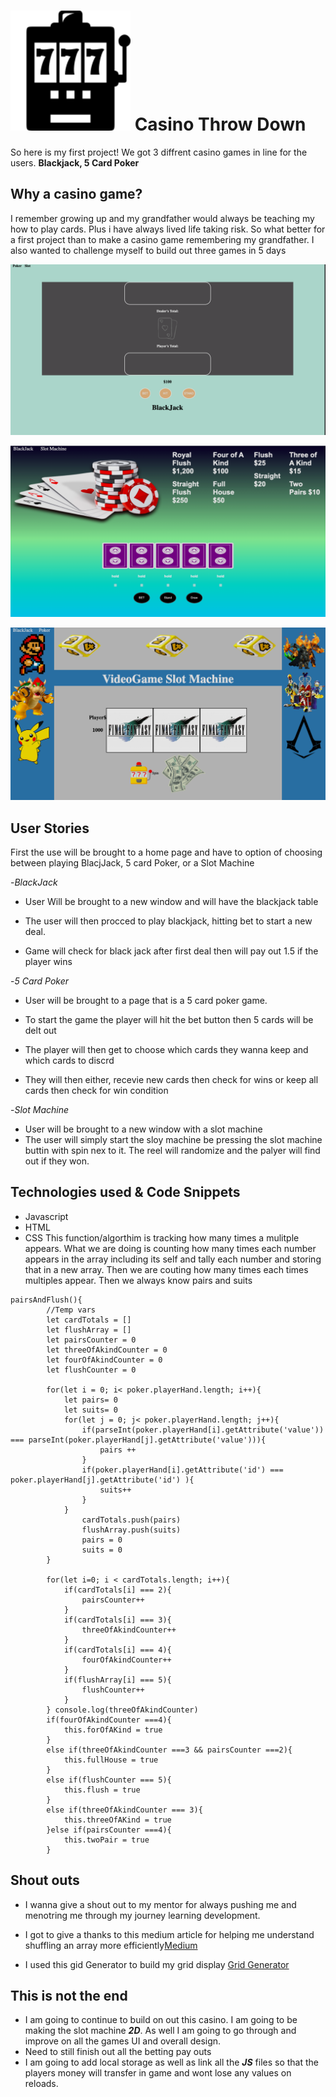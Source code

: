 # ![Slot logo](/assests/faveicon.ico/android-icon-192x192.png) Casino Throw Down
So here is my first project! We got 3 diffrent casino games in line for the users. **Blackjack, 5 Card Poker**

## Why a casino game?
I remember growing up and my grandfather would always be teaching my how to play cards. Plus i have always lived life taking risk. So what better for a first project than to make a casino game remembering my grandfather. I also wanted to challenge myself to build out three games in 5 days

![BlackJack](/assests/blackjack1.png)

![Poker](/assests/poker1.png)

![Slots](/assests/slot1.png)

## User Stories 
First the use will be brought to a home page and have to option of choosing between playing BlacjJack, 5 card Poker, or a Slot Machine

 -*BlackJack*

- User Will be brought to a new window and will have the blackjack table

- The user will then procced to play blackjack, hitting bet to start a new deal.

- Game will check for black jack after first deal then will pay out 1.5 if the player wins

-*5 Card Poker*
 
 - User will be brought to a page that is a 5 card poker game.
 
 - To start the game the player will hit the bet button then 5 cards will be delt out

 - The player will then get to choose which cards they wanna keep and which cards to discrd

 - They will then either, recevie new cards then check for wins or keep all cards then check for win condition

-*Slot Machine*
- User will be brought to a new window with a slot machine
- The user will simply start the sloy machine be pressing the slot machine buttin with spin nex to it. The reel will randomize and the palyer will find out if they won.




## Technologies used & Code Snippets
* Javascript 
* HTML
* CSS
This function/algorthim is tracking how many times a mulitple appears. What we are doing is counting how many times each number appears in the array including its self and tally each number and storing that in a new array. Then we are couting how many times each times multiples appear. Then we always know pairs and suits
```
pairsAndFlush(){
        //Temp vars
        let cardTotals = []
        let flushArray = []
        let pairsCounter = 0
        let threeOfAkindCounter = 0
        let fourOfAkindCounter = 0
        let flushCounter = 0

        for(let i = 0; i< poker.playerHand.length; i++){
            let pairs= 0
            let suits= 0
            for(let j = 0; j< poker.playerHand.length; j++){
                if(parseInt(poker.playerHand[i].getAttribute('value')) === parseInt(poker.playerHand[j].getAttribute('value'))){
                    pairs ++
                }
                if(poker.playerHand[i].getAttribute('id') === poker.playerHand[j].getAttribute('id') ){
                    suits++
                }
            }
                cardTotals.push(pairs)
                flushArray.push(suits)
                pairs = 0
                suits = 0
        } 
    
        for(let i=0; i < cardTotals.length; i++){
            if(cardTotals[i] === 2){
                pairsCounter++
            }
            if(cardTotals[i] === 3){
                threeOfAkindCounter++
            }
            if(cardTotals[i] === 4){
                fourOfAkindCounter++
            }
            if(flushArray[i] === 5){
                flushCounter++
            }
        } console.log(threeOfAkindCounter)
        if(fourOfAkindCounter ===4){
            this.forOfAKind = true
        }
        else if(threeOfAkindCounter ===3 && pairsCounter ===2){
            this.fullHouse = true
        }
        else if(flushCounter === 5){
            this.flush = true
        }
        else if(threeOfAkindCounter === 3){
            this.threeOfAKind = true
        }else if(pairsCounter ===4){
            this.twoPair = true
        }
```

## Shout outs
* I wanna give a shout out to my mentor for always pushing me and menotring me through my journey learning development.


* I got to give a thanks to this medium article for helping me understand shuffling an array more efficiently[Medium](https://medium.com/@nitinpatel_20236/how-to-shuffle-correctly-shuffle-an-array-in-javascript-15ea3f84bfb)

* I used this gid Generator to build my grid display [Grid Generator](https://cssgrid-generator.netlify.app/)

## This is not the end
* I am going to continue to build on out this 
casino. I am going to be making the slot machine  ***2D***. As well I am going to go through and improve on all the games UI and overall design.
* Need to still finish out all the betting pay outs
* I am going to add local storage as well as link all the ***JS*** files so that the players money will transfer in game and wont lose any values on reloads.
